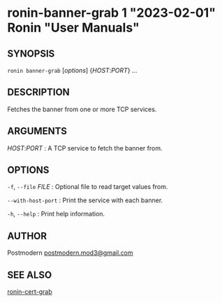 # ronin-banner-grab 1 "2023-02-01" Ronin "User Manuals"

## SYNOPSIS

`ronin banner-grab` [*options*] {*HOST*:*PORT*} ...

## DESCRIPTION

Fetches the banner from one or more TCP services.

## ARGUMENTS

*HOST*:*PORT*
: A TCP service to fetch the banner from.

## OPTIONS

`-f`, `--file` *FILE*
: Optional file to read target values from.

`--with-host-port`
: Print the service with each banner.

`-h`, `--help`
: Print help information.

## AUTHOR

Postmodern <postmodern.mod3@gmail.com>

## SEE ALSO

[ronin-cert-grab](ronin-cert-grab.1.md)